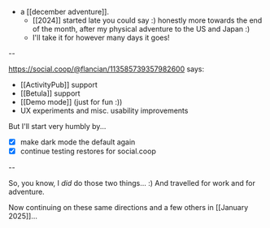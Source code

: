 - a [[december adventure]].
  - [[2024]] started late you could say :) honestly more towards the end of the month, after my physical adventure to the US and Japan :)
  - I'll take it for however many days it goes!

--

https://social.coop/@flancian/113585739357982600 says:

- [[ActivityPub]] support
- [[Betula]] support
- [[Demo mode]] (just for fun :))
- UX experiments and misc. usability improvements

But I'll start very humbly by...

- [x] make dark mode the default again 
- [x] continue testing restores for social.coop

--

So, you know, I *did* do those two things... :) And travelled for work and for adventure.

Now continuing on these same directions and a few others in [[January 2025]]...
